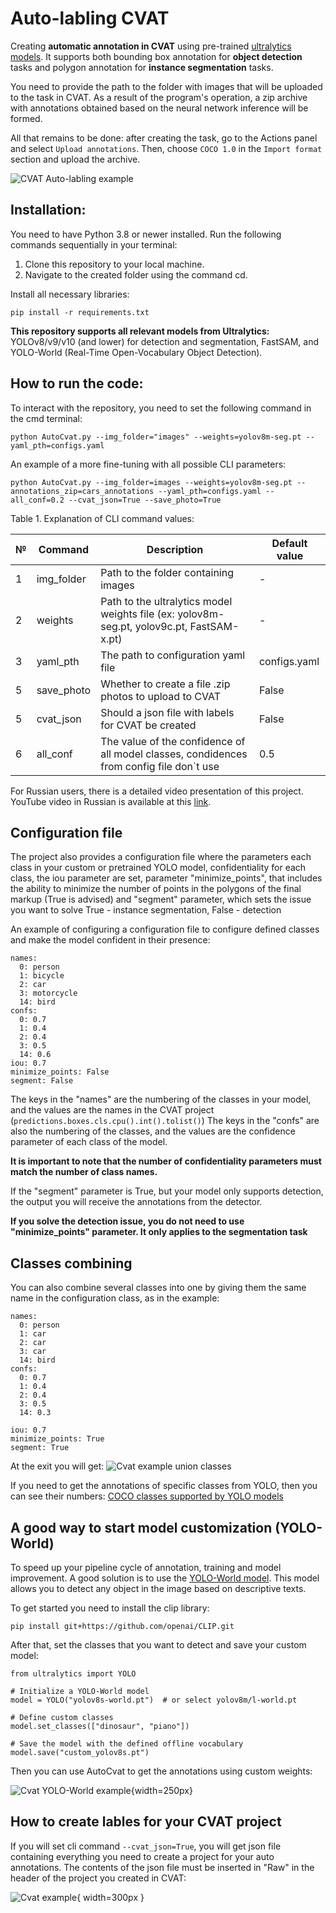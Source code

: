 # __Auto-labling CVAT__

Creating __automatic annotation in CVAT__ using pre-trained [ultralytics models][1]. It supports both bounding box annotation for __object detection__ tasks and polygon annotation for __instance segmentation__ tasks.

You need to provide the path to the folder with images that will be uploaded to the task in CVAT. As a result of the program's operation, a zip archive with annotations obtained based on the neural network inference will be formed.

All that remains to be done: after creating the task, go to the Actions panel and select `Upload annotations`. Then, choose `COCO 1.0` in the `Import format` section and upload the archive.

![CVAT Auto-labling example](documentation/upload_example.gif)

## Installation:
You need to have Python 3.8 or newer installed.
Run the following commands sequentially in your terminal:

1. Clone this repository to your local machine.
2. Navigate to the created folder using the command cd.

Install all necessary libraries:

```pip install -r requirements.txt```

__This repository supports all relevant models from Ultralytics:__ YOLOv8/v9/v10 (and lower) for detection and segmentation, FastSAM, and YOLO-World (Real-Time Open-Vocabulary Object Detection).

## How to run the code:
To interact with the repository, you need to set the following command in the cmd terminal:
```
python AutoCvat.py --img_folder="images" --weights=yolov8m-seg.pt --yaml_pth=configs.yaml
```
An example of a more fine-tuning with all possible CLI parameters:
```
python AutoCvat.py --img_folder=images --weights=yolov8m-seg.pt --annotations_zip=cars_annotations --yaml_pth=configs.yaml --all_conf=0.2 --cvat_json=True --save_photo=True
```

Table 1. Explanation of CLI command values:

| № | Command               | Description                                                                                   | Default value|
|---|-----------------------|-----------------------------------------------------------------------------------------------|--------------|
| 1 | img_folder  | Path to the folder containing images                                                            |  -           |
| 2 | weights     | Path to the ultralytics model weights file (ex: yolov8m-seg.pt, yolov9c.pt, FastSAM-x.pt)       |  -           |
| 3 | yaml_pth       | The path to configuration yaml file                                                             | configs.yaml |
| 5 | save_photo      | Whether to create a file .zip photos to upload to CVAT                                          | False        |
| 5 | cvat_json     | Should a json file with labels for CVAT be created                                              | False        |
| 6 | all_conf    | The value of the confidence of all model classes, condidences from config file don`t use | 0.5          |

For Russian users, there is a detailed video presentation of this project. YouTube video in Russian is available at this [link]().

## Configuration file

The project also provides a configuration file where the parameters each class in your custom or pretrained YOLO model, confidentiality for each class, the iou parameter are set, parameter "minimize_points", that includes the ability to minimize the number of points in the polygons of the final markup (True is advised) and "segment" parameter, which sets the issue you want to solve True - instance segmentation, False - detection

An example of configuring a configuration file to configure defined classes and make the model confident in their presence:
```
names:
  0: person
  1: bicycle
  2: car
  3: motorcycle
  14: bird
confs:
  0: 0.7
  1: 0.4
  2: 0.4
  3: 0.5
  14: 0.6
iou: 0.7
minimize_points: False
segment: False
```
The keys in the "names" are the numbering of the classes in your model, and the values are the names in the CVAT project (`predictions.boxes.cls.cpu().int().tolist()`)
The keys in the "confs" are also the numbering of the classes, and the values are the confidence parameter of each class of the model.

**It is important to note that the number of confidentiality parameters must match the number of class names.**

If the "segment" parameter is True, but your model only supports detection, the output you will receive the annotations from the detector.

**If you solve the detection issue, you do not need to use "minimize_points" parameter. It only applies to the segmentation task**

## Сlasses combining 
You can also combine several classes into one by giving them the same name in the configuration class, as in the example:

```
names:
  0: person
  1: car
  2: car
  3: car
  14: bird
confs:
  0: 0.7
  1: 0.4
  2: 0.4
  3: 0.5
  14: 0.3

iou: 0.7
minimize_points: True
segment: True
```
At the exit you will get:
![Cvat example union classes](documentation/example_class_union.jpg)

If you need to get the annotations of specific classes from YOLO, then you can see their numbers:
[COCO classes supported by YOLO models][2] 

## A good way to start model customization (YOLO-World)

To speed up your pipeline cycle of annotation, training and model improvement. A good solution is to use the [YOLO-World model][3]. This model allows you to detect any object in the image based on descriptive texts.

To get started you need to install the clip library:

```pip install git+https://github.com/openai/CLIP.git```

After that, set the classes that you want to detect and save your custom model:
```
from ultralytics import YOLO

# Initialize a YOLO-World model
model = YOLO("yolov8s-world.pt")  # or select yolov8m/l-world.pt

# Define custom classes
model.set_classes(["dinosaur", "piano"])

# Save the model with the defined offline vocabulary
model.save("custom_yolov8s.pt")
```
Then you can use AutoCvat to get the annotations using custom weights:

![Cvat YOLO-World example](documentation/yolo_world_example.jpg){width=250px}

## How to create lables for your CVAT project
If you will set cli command `--cvat_json=True`, you will get json file containing everything you need to create a project for your auto annotations.
The contents of the json file must be inserted in "Raw" in the header of the project you created in CVAT:

![Cvat example](documentation/cvat_json.gif){ width=300px }

[1]: https://docs.ultralytics.com/models/
[2]: https://github.com/ultralytics/ultralytics/blob/main/ultralytics/cfg/datasets/coco.yaml
[3]: https://docs.ultralytics.com/models/yolo-world/